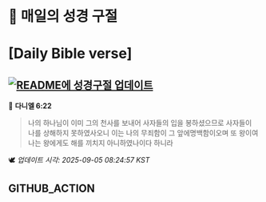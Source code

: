 # 🙏 매일의 성경 구절
# [Daily Bible verse]
## [![README에 성경구절 업데이트](https://github.com/DONGSUKA/first_test/actions/workflows/update-readme-bible.yml/badge.svg)](https://github.com/DONGSUKA/first_test/actions/workflows/update-readme-bible.yml)
<!-- START_BIBLE_VERSE -->
📖 **다니엘 6:22**
> 나의 하나님이 이미 그의 천사를 보내어 사자들의 입을 봉하셨으므로 사자들이 나를 상해하지 못하였사오니 이는 나의 무죄함이 그 앞에명백함이오며 또 왕이여 나는 왕에게도 해를 끼치지 아니하였나이다 하니라

🕊️ _업데이트 시각: 2025-09-05 08:24:57 KST_
  <!-- END_BIBLE_VERSE -->
## GITHUB_ACTION
